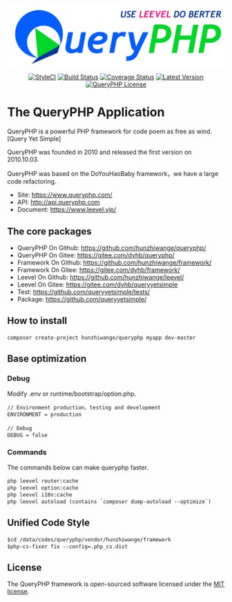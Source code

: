 ![](queryphp-use-leevel.png)

<p align="center">
  <a href="https://github.styleci.io/repos/78216574"><img src="https://github.styleci.io/repos/78216574/shield?branch=master" alt="StyleCI"></a>
  <a href="https://travis-ci.org/hunzhiwange/queryphp">
    <img alt="Build Status" src="https://img.shields.io/travis/hunzhiwange/queryphp.svg" /></a>
  <a href='https://coveralls.io/github/hunzhiwange/queryphp?branch=master'><img src='https://coveralls.io/repos/github/hunzhiwange/queryphp/badge.svg?branch=master' alt='Coverage Status' /></a>
  <a href="https://github.com/hunzhiwange/queryphp/releases">
    <img alt="Latest Version" src="https://poser.pugx.org/hunzhiwange/queryphp/version" /></a>
  <a href="http://opensource.org/licenses/MIT">
    <img alt="QueryPHP License" src="https://poser.pugx.org/hunzhiwange/queryphp/license.svg" /></a>
</p>

# The QueryPHP Application

QueryPHP is a powerful PHP framework for code poem as free as wind. [Query Yet Simple]

QueryPHP was founded in 2010 and released the first version on 2010.10.03.

QueryPHP was based on the DoYouHaoBaby framework，we have a large code refactoring.

* Site: <https://www.queryphp.com/>
* API: <http://api.queryphp.com>
* Document: <https://www.leevel.vip/>

## The core packages

 * QueryPHP On Github: <https://github.com/hunzhiwange/queryphp/>
 * QueryPHP On Gitee: <https://gitee.com/dyhb/queryphp/>
 * Framework On Github: <https://github.com/hunzhiwange/framework/>
 * Framework On Gitee: <https://gitee.com/dyhb/framework/>
 * Leevel On Github: <https://github.com/hunzhiwange/leevel/>
 * Leevel On Gitee: <https://gitee.com/dyhb/queryyetsimple>
 * Test: <https://github.com/queryyetsimple/tests/>
 * Package: <https://github.com/queryyetsimple/>

## How to install

```
composer create-project hunzhiwange/queryphp myapp dev-master
```

## Base optimization

### Debug

Modify .env or runtime/bootstrap/option.php.

```
// Environment production、testing and development
ENVIRONMENT = production

// Debug
DEBUG = false
```

### Commands

The commands below can make queryphp faster.

```
php leevel router:cache
php leevel option:cache
php leevel i18n:cache
php leevel autoload (contains `composer dump-autoload --optimize`)
```

## Unified Code Style

```
$cd /data/codes/queryphp/vendor/hunzhiwange/framework
$php-cs-fixer fix --config=.php_cs.dist
```

## License

The QueryPHP framework is open-sourced software licensed under the [MIT license](http://opensource.org/licenses/MIT).
